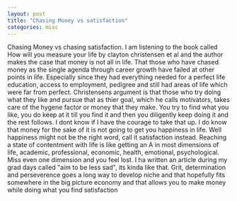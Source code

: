 ```yaml
---
layout: post
title: "Chasing Money vs satisfaction"
categories: misc
---
```


Chasing Money vs chasing satisfaction. I am listening to the book called How will you measure your life by clayton christensen et al and the author makes the case that money is not all in life. That those who have chased money as the single agenda through career growth have failed at other points in life. Especially since they had everything needed for a perfect life education, access to employment, pedigree and still had areas of life which were far from perfect. Christensens argument is that those who try doing what they like and pursue that as thier goal, which he calls motivators, takes care of the hygene factor or money that they make. You try to find what you like, you do keep at it till you find it and then you diligently keep doing it and the rest follows. I dont know if I have the courage to take that up. I do know that money for the sake of it is not going to get you happiness in life.  Well happiness might not be the right word, call it satisfaction instead. Reaching a state of contentment with life is like getting an A in most dimensions of life, academic, professional, economic, health, emotional, psychological. Miss even one dimension and you feel lost. I ha written an article during my grad days called "aim to be less sad", its kinda like that. Grit, determination and perseverence goes a long way to develop niche and that hopefully fits somewhere in the big picture economy and that allows you to make money while doing what you find satisfaction

